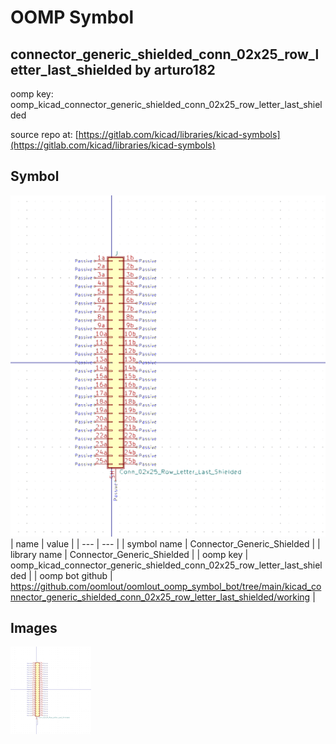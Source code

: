# OOMP Symbol  
## connector_generic_shielded_conn_02x25_row_letter_last_shielded  by arturo182  
  
oomp key: oomp_kicad_connector_generic_shielded_conn_02x25_row_letter_last_shielded  
  
source repo at: [https://gitlab.com/kicad/libraries/kicad-symbols](https://gitlab.com/kicad/libraries/kicad-symbols)  
## Symbol  
  
[![working.png](working_600.png)](working.png)  
| name | value | 
| --- | --- | 
| symbol name | Connector_Generic_Shielded | 
| library name | Connector_Generic_Shielded | 
| oomp key | oomp_kicad_connector_generic_shielded_conn_02x25_row_letter_last_shielded | 
| oomp bot github | https://github.com/oomlout/oomlout_oomp_symbol_bot/tree/main/kicad_connector_generic_shielded_conn_02x25_row_letter_last_shielded/working | 
## Images  
  
[![working.png](working_140.png)](working.png)  
